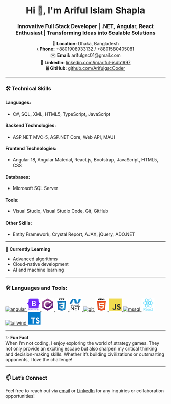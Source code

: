 <h1 align="center">Hi 👋, I'm Ariful Islam Shapla</h1>
<h3 align="center">Innovative Full Stack Developer | .NET, Angular, React Enthusiast | Transforming Ideas into Scalable Solutions</h3>

<p align="center">
  📍 <strong>Location:</strong> Dhaka, Bangladesh<br>
  📞 <strong>Phone:</strong> +8801908933132 / +8801580405081<br>
  ✉️ <strong>Email:</strong> arifulgsc01@gmail.com<br>
  💼 <strong>LinkedIn:</strong> <a href="https://linkedin.com/in/ariful-isdb1997" target="_blank">linkedin.com/in/ariful-isdb1997</a><br>
  🖥️ <strong>GitHub:</strong> <a href="https://github.com/ArifulgscCoder" target="_blank">github.com/ArifulgscCoder</a>
</p>

---



### 🛠️ Technical Skills
#### **Languages:**
- C#, SQL, XML, HTML5, TypeScript, JavaScript

#### **Backend Technologies:**
- ASP.NET MVC-5, ASP.NET Core, Web API, MAUI

#### **Frontend Technologies:**
- Angular 18, Angular Material, React.js, Bootstrap, JavaScript, HTML5, CSS

#### **Databases:**
- Microsoft SQL Server

#### **Tools:**
- Visual Studio, Visual Studio Code, Git, GitHub

#### **Other Skills:**
- Entity Framework, Crystal Report, AJAX, jQuery, ADO.NET

---
🌱 **Currently Learning**
- Advanced algorithms
- Cloud-native development
- AI and machine learning
---

### 🛠️ Languages and Tools:
<p align="left"> 
  <a href="https://angular.io" target="_blank" rel="noreferrer"> 
    <img src="https://angular.io/assets/images/logos/angular/angular.svg" alt="angular" width="40" height="40"/> 
  </a> 
  <a href="https://getbootstrap.com" target="_blank" rel="noreferrer"> 
    <img src="https://raw.githubusercontent.com/devicons/devicon/master/icons/bootstrap/bootstrap-plain-wordmark.svg" alt="bootstrap" width="40" height="40"/> 
  </a> 
  <a href="https://www.w3schools.com/cs/" target="_blank" rel="noreferrer"> 
    <img src="https://raw.githubusercontent.com/devicons/devicon/master/icons/csharp/csharp-original.svg" alt="csharp" width="40" height="40"/> 
  </a> 
  <a href="https://www.w3schools.com/css/" target="_blank" rel="noreferrer"> 
    <img src="https://raw.githubusercontent.com/devicons/devicon/master/icons/css3/css3-original-wordmark.svg" alt="css3" width="40" height="40"/> 
  </a> 
  <a href="https://dotnet.microsoft.com/" target="_blank" rel="noreferrer"> 
    <img src="https://raw.githubusercontent.com/devicons/devicon/master/icons/dot-net/dot-net-original-wordmark.svg" alt="dotnet" width="40" height="40"/> 
  </a> 
  <a href="https://git-scm.com/" target="_blank" rel="noreferrer"> 
    <img src="https://www.vectorlogo.zone/logos/git-scm/git-scm-icon.svg" alt="git" width="40" height="40"/> 
  </a> 
  <a href="https://www.w3.org/html/" target="_blank" rel="noreferrer"> 
    <img src="https://raw.githubusercontent.com/devicons/devicon/master/icons/html5/html5-original-wordmark.svg" alt="html5" width="40" height="40"/> 
  </a> 
  <a href="https://developer.mozilla.org/en-US/docs/Web/JavaScript" target="_blank" rel="noreferrer"> 
    <img src="https://raw.githubusercontent.com/devicons/devicon/master/icons/javascript/javascript-original.svg" alt="javascript" width="40" height="40"/> 
  </a> 
  <a href="https://www.microsoft.com/en-us/sql-server" target="_blank" rel="noreferrer"> 
    <img src="https://www.svgrepo.com/show/303229/microsoft-sql-server-logo.svg" alt="mssql" width="40" height="40"/> 
  </a> 
  <a href="https://reactjs.org/" target="_blank" rel="noreferrer"> 
    <img src="https://raw.githubusercontent.com/devicons/devicon/master/icons/react/react-original-wordmark.svg" alt="react" width="40" height="40"/> 
  </a> 
  <a href="https://tailwindcss.com/" target="_blank" rel="noreferrer"> 
    <img src="https://www.vectorlogo.zone/logos/tailwindcss/tailwindcss-icon.svg" alt="tailwind" width="40" height="40"/> 
  </a> 
  <a href="https://www.typescriptlang.org/" target="_blank" rel="noreferrer"> 
    <img src="https://raw.githubusercontent.com/devicons/devicon/master/icons/typescript/typescript-original.svg" alt="typescript" width="40" height="40"/> 
  </a> 
</p>

---
✨ **Fun Fact**  
When I’m not coding, I enjoy exploring the world of strategy games. They not only provide an exciting escape but also sharpen my critical thinking and decision-making skills. Whether it’s building civilizations or outsmarting opponents, I love the challenge!

---

### 📫 Let’s Connect
Feel free to reach out via [email](mailto:arifulgsc01@gmail.com) or [LinkedIn](https://linkedin.com/in/ariful-isdb1997) for any inquiries or collaboration opportunities!
